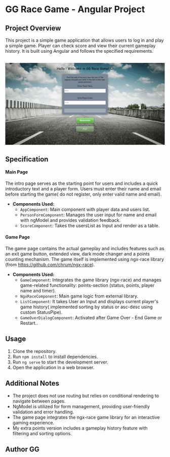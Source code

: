 # GG Race Game - Angular Project

## Project Overview

This project is a simple game application that allows users to log in and play a simple game. Player can check score and view their current gameplay history. It is built using Angular and follows the specified requirements.

##

![gg-game](/src/assets/bg/ggracegame.gif)

## Specification

#### Main Page

The intro page serves as the starting point for users and includes a quick introductory text and a player form. Users must enter their name and email before starting the game( do not register, only enter valid name and email).

- **Components Used:**
  - `AppComponent`: Main component with player data and users list.
  - `PersonFormComponent`: Manages the user input for name and email with ngModel and provides validation feedback.
  - `ScoreComponent`: Takes the usersList as Input and render as a table.

#### Game Page

The game page contains the actual gameplay and includes features such as an exit game button, extended view, dark mode changer and a points counting mechanism. The game itself is implemented using ngx-race library (from https://github.com/chrum/ngx-race).

- **Components Used:**
  - `GameComponent`: Integrates the game library (ngx-race) and manages game-related functionality: points-section (status, points, player name and timer).
  - `NgxRaceComponent`: Main game logic from external library.
  - `ListComponent`: It takes User an Input and displays current player's game history( implemented sorting by status or asc-desc using custom StatusPipe).
  - `GameOverDialogComponent`: Activated after Game Over - End Game or Restart..

## Usage

1. Clone the repository.
2. Run `npm install` to install dependencies.
3. Run `ng serve` to start the development server.
4. Open the application in a web browser.

## Additional Notes

- The project does not use routing but relies on conditional rendering to navigate between pages.
- NgModel is utilized for form management, providing user-friendly validation and error handling.
- The game page integrates the ngx-race game library for an interactive gaming experience.
- My extra points version includes a gameplay history feature with filtering and sorting options.

## Author GG
